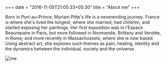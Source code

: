 +++
date = "2016-11-05T21:05:33+05:30"
title = "About me"
+++

Born in Port-au-Prince, Myriam Pitte's life is a neverending journey. France is where she's lived the longest, where she married, had children, and started exposing her paintings. Her first exposition was in l'Espace Beaurepaire in Paris, but more followed in Normandie, Brittany and Vendée, in Rome; and more recently in Massachussets, where she is now based. Using abstract art, she explores such themes as pain, healing, identity and the dynamics between the individual, society and the universe.

![me](/about/myriam.jpg)





[1]: /img/about.jpg
